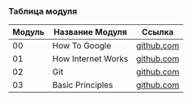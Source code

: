 ### Таблица модуля

| Модуль | Название Модуля        | Ссылка                                     |
|--------|------------------------|-------------------------------------------|
| 00     | How To Google                | [github.com](./00_How_To_Google/01.md)     |
| 01     | How Internet Works                | [github.com](./01_How_Internet_Works/01.md)     |
| 02     | Git                | [github.com](./02_Git/01.md)     |
| 03     | Basic Principles                | [github.com](./03_Basic_Principles/01.md)     |
